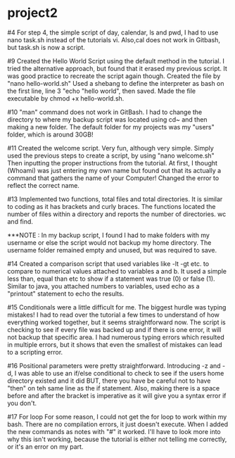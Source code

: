 # project2

#4 For step 4, the simple script of day, calendar, ls and pwd, I had to use nano task.sh instead of the tutorials vi. Also,cal does not work in Gitbash, but task.sh is now a script.

#9 Created the Hello World Script using the default method in the tutorial. I tried the alternative approach, but found that it erased my previous script. It was good practice to recreate the script again though. Created the file by "nano hello-world.sh" Used a shebang to define the interpreter as bash on the first line, line 3 "echo "hello world", then saved. Made the file executable by chmod +x hello-world.sh.

#10 "man" command does not work in GitBash. I had to change the directory to where my backup script was located using cd~ and then making a new folder. The default folder for my projects was my "users" folder, which is around 30GB! 

#11 Created the welcome script. Very fun, although very simple. Simply used the previous steps to create a script, by using "nano welcome.sh" Then inputting the proper instructions from the tutorial. At first, I thought (Whoami) was just entering my own name but found out that its actually a command that gathers the name of your Computer! Changed the error to reflect the correct name.

#13 Implemented two functions, total files and total directories. It is similar to coding as it has brackets and curly braces. The functions located the number of files within a directory and reports the number of directories. wc and find.


***NOTE : In my backup script, I found I had to make folders with my username or else the script would not backup my home directory. The username folder remained empty and unused, but was required to save.

#14
Created a comparison script that used variables like -lt -gt etc. to compare to numerical values attached to variables a and b. It used a simple less than, equal than etc to show if a statement was true (0) or false (1). Similar to java, you attached numbers to variables, used echo as a "printout" statement to echo the results.

#15 
Conditionals were a little difficult for me. The biggest hurdle was typing mistakes! 
I had to read over the tutorial a few times to understand of how everything worked together, but it seems straightforward now. The script is checking to see if every file was backed up and if there is one error, it will not backup that specific area. I had numerous typing errors which resulted in multiple errors, but it shows that even the smallest of mistakes can lead to a scripting error.

#16 
Positional parameters were pretty straightforward. Introducing -z and -d, I was able to use an if/else conditional to check to see
if the users home directory existed and it did BUT, there you have be careful not to have "then" on teh same line as the if statement. Also, making there is a space before and after the bracket is imperative as it will give you a syntax error if you don't.

#17
For loop
For some reason, I could not get the for loop to work within my bash. There are no compilation errors, it just doesn't execute. When I added the new commands as notes with "#" it worked. I'll have to look more into why this isn't working, because the tutorial is either not telling me correctly, or it's an error on my part.

